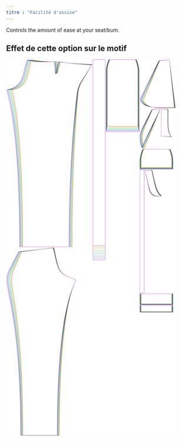 ```yaml
---
titre : "Facilité d'assise"
---
```


Controls the amount of ease at your seat/bum.

## Effet de cette option sur le motif

![Cette image montre l'effet de cette option en superposant plusieurs variantes qui ont une valeur différente pour cette option](charlie_seatease_sample.svg "Effet de cette option sur le modèle")
